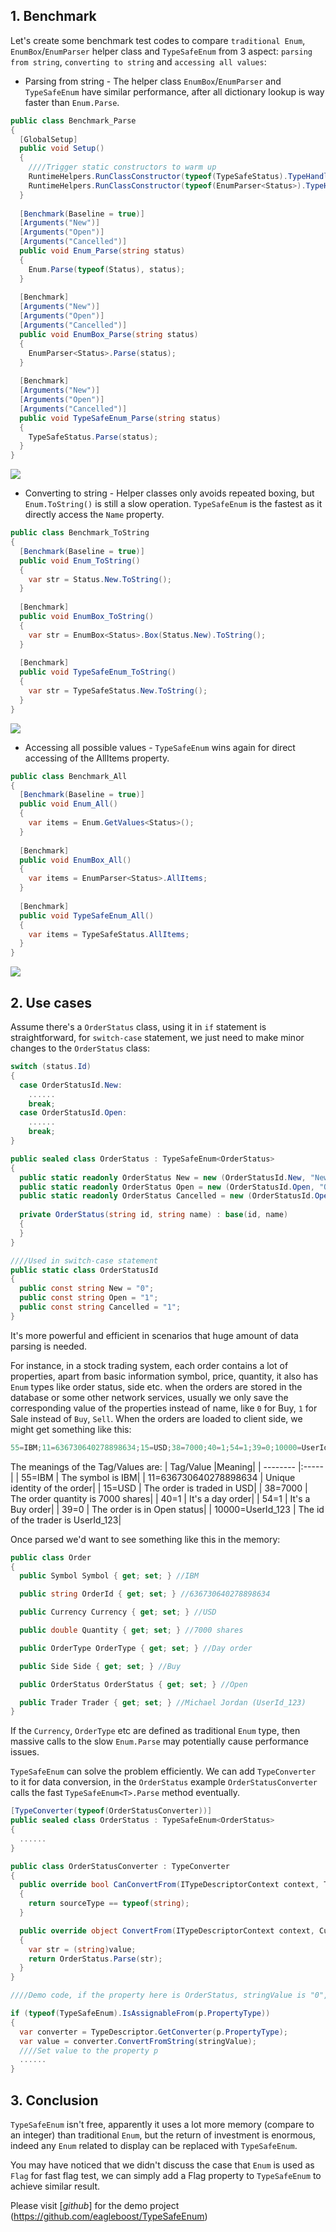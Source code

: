 ## 1. Benchmark

Let's create some benchmark test codes to compare `traditional Enum`, `EnumBox`/`EnumParser` helper class and `TypeSafeEnum` from 3 aspect: `parsing from string`, `converting to string` and `accessing all values`:

+ Parsing from string - The helper class `EnumBox`/`EnumParser` and `TypeSafeEnum` have similar performance, after all dictionary lookup is way faster than `Enum.Parse`.
  
```c#
public class Benchmark_Parse
{
  [GlobalSetup]
  public void Setup()
  {
    ////Trigger static constructors to warm up
    RuntimeHelpers.RunClassConstructor(typeof(TypeSafeStatus).TypeHandle);
    RuntimeHelpers.RunClassConstructor(typeof(EnumParser<Status>).TypeHandle);
  }
  
  [Benchmark(Baseline = true)]
  [Arguments("New")]
  [Arguments("Open")]
  [Arguments("Cancelled")]
  public void Enum_Parse(string status)
  {
    Enum.Parse(typeof(Status), status);
  }
    
  [Benchmark]
  [Arguments("New")]
  [Arguments("Open")]
  [Arguments("Cancelled")]
  public void EnumBox_Parse(string status)
  {
    EnumParser<Status>.Parse(status);
  }
    
  [Benchmark]
  [Arguments("New")]
  [Arguments("Open")]
  [Arguments("Cancelled")]
  public void TypeSafeEnum_Parse(string status)
  {
    TypeSafeStatus.Parse(status);
  } 
}
```

![](https://filedn.com/lCdMuPWubK2H86dRAWfspRh/BlogImages/Benchmark-TypeSafeEnum-Parse.png)

+ Converting to string - Helper classes only avoids repeated boxing, but `Enum.ToString()` is still a slow operation. `TypeSafeEnum` is the fastest as it directly access the `Name` property.
  
```c#
public class Benchmark_ToString
{
  [Benchmark(Baseline = true)]
  public void Enum_ToString()
  {
    var str = Status.New.ToString();
  }
    
  [Benchmark]
  public void EnumBox_ToString()
  {
    var str = EnumBox<Status>.Box(Status.New).ToString();
  }
    
  [Benchmark]
  public void TypeSafeEnum_ToString()
  {
    var str = TypeSafeStatus.New.ToString();
  } 
}
```

![](https://filedn.com/lCdMuPWubK2H86dRAWfspRh/BlogImages/Benchmark-TypeSafeEnum-ToString.png)

+ Accessing all possible values - `TypeSafeEnum` wins again for direct accessing of the AllItems property.
  
```c#
public class Benchmark_All
{
  [Benchmark(Baseline = true)]
  public void Enum_All()
  {
    var items = Enum.GetValues<Status>();
  }
    
  [Benchmark]
  public void EnumBox_All()
  {
    var items = EnumParser<Status>.AllItems;
  }
    
  [Benchmark]
  public void TypeSafeEnum_All()
  {
    var items = TypeSafeStatus.AllItems;
  } 
}
```

![](https://filedn.com/lCdMuPWubK2H86dRAWfspRh/BlogImages/Benchmark-TypeSafeEnum-All.png)


## 2. Use cases

Assume there's a `OrderStatus` class, using it in `if` statement is straightforward, for `switch-case` statement, we just need to make minor changes to the `OrderStatus` class:

```c#
switch (status.Id)
{
  case OrderStatusId.New:
    ......
    break;
  case OrderStatusId.Open:
    ......
    break;
}

public sealed class OrderStatus : TypeSafeEnum<OrderStatus>
{
  public static readonly OrderStatus New = new (OrderStatusId.New, "New");
  public static readonly OrderStatus Open = new (OrderStatusId.Open, "Open");
  public static readonly OrderStatus Cancelled = new (OrderStatusId.Open, "Cancelled");
  
  private OrderStatus(string id, string name) : base(id, name)
  {
  }
}

////Used in switch-case statement
public static class OrderStatusId
{
  public const string New = "0";
  public const string Open = "1";
  public const string Cancelled = "1";
}
```

It's more powerful and efficient in scenarios that huge amount of data parsing is needed.

For instance, in a stock trading system, each order contains a lot of properties, apart from basic information symbol, price, quantity, it also has `Enum` types like order status, side etc. when the orders are stored in the database or some other network services, usually we only save the corresponding value of the properties instead of name, like `0` for Buy, `1` for Sale instead of `Buy`, `Sell`. When the orders are loaded to client side, we might get something like this:

```c#
55=IBM;11=636730640278898634;15=USD;38=7000;40=1;54=1;39=0;10000=UserId_123
```

The meanings of the Tag/Values are:
| Tag/Value                          |Meaning|
| --------                     |:----- |
| 55=IBM               | The symbol is IBM|
| 11=636730640278898634               | Unique identity of the order|
| 15=USD                   | The order is traded in USD|
| 38=7000                   | The order quantity is 7000 shares|
| 40=1                   | It's a day order|
| 54=1                   | It's a Buy order|
| 39=0                   | The order is in Open status|
| 10000=UserId_123                  | The id of the trader is UserId_123|

Once parsed we'd want to see something like this in the memory:

```c#
public class Order
{
  public Symbol Symbol { get; set; } //IBM

  public string OrderId { get; set; } //636730640278898634

  public Currency Currency { get; set; } //USD

  public double Quantity { get; set; } //7000 shares

  public OrderType OrderType { get; set; } //Day order

  public Side Side { get; set; } //Buy

  public OrderStatus OrderStatus { get; set; } //Open

  public Trader Trader { get; set; } //Michael Jordan (UserId_123)
}
```

If the `Currency`, `OrderType` etc are defined as traditional `Enum` type, then massive calls to the slow `Enum.Parse` may potentially cause performance issues.

`TypeSafeEnum` can solve the problem efficiently. We can add `TypeConverter` to it for data conversion, in the `OrderStatus` example `OrderStatusConverter` calls the fast `TypeSafeEnum<T>.Parse` method eventually.

```c#
[TypeConverter(typeof(OrderStatusConverter))]
public sealed class OrderStatus : TypeSafeEnum<OrderStatus>
{
  ......
}

public class OrderStatusConverter : TypeConverter
{
  public override bool CanConvertFrom(ITypeDescriptorContext context, Type sourceType)
  {
    return sourceType == typeof(string);
  }

  public override object ConvertFrom(ITypeDescriptorContext context, CultureInfo culture, object value)
  {
    var str = (string)value;
    return OrderStatus.Parse(str);
  }
}

////Demo code, if the property here is OrderStatus, stringValue is "0", then after parsing, value would be OrderStatus.New

if (typeof(TypeSafeEnum).IsAssignableFrom(p.PropertyType))
{
  var converter = TypeDescriptor.GetConverter(p.PropertyType);
  var value = converter.ConvertFromString(stringValue);
  ////Set value to the property p
  ......
}
```

## 3. Conclusion

`TypeSafeEnum` isn't free, apparently it uses a lot more memory (compare to an integer) than traditional `Enum`, but the return of investment is enormous, indeed any `Enum` related to display can be replaced with `TypeSafeEnum`.

You may have noticed that we didn't discuss the case that `Enum` is used as `Flag` for fast flag test, we can simply add a Flag property to `TypeSafeEnum` to achieve similar result.

Please visit [*github*] for the demo project (https://github.com/eagleboost/TypeSafeEnum)
